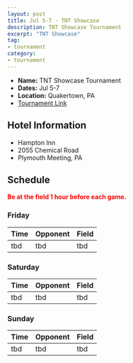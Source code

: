 ```yaml
---
layout: post
title: Jul 5-7 - TNT Showcase
description: TNT Showcase Tournament
excerpt: "TNT Showcase"
tag:
- tournament
category:
- tournament
---
```

* **Name:** TNT Showcase Tournament
* **Dates:** Jul 5-7
* **Location:**  Quakertown, PA
* [Tournament Link](http://www.eteamz.com/sites/tntshowcase/)

## Hotel Information

* Hampton Inn
* 2055 Chemical Road
* Plymouth Meeting, PA

## Schedule
**<span style="color:red">Be at the field 1 hour before each game.</span>**

### Friday

| Time | Opponent | Field |
|:---  |:---      |:---   |
| tbd  | tbd      | tbd   | 


### Saturday

| Time | Opponent | Field |
|:---  |:---      |:---   |
| tbd  | tbd      | tbd   | 


### Sunday

| Time | Opponent | Field |
|:---  |:---      |:---   |
| tbd  | tbd      | tbd   | 



